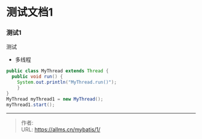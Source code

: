 # 测试文档1


<!--more-->

### 测试1

测试

- 多线程

```java
public class MyThread extends Thread { 
  public void run() { 
    System.out.println("MyThread.run()");
    }
}
MyThread myThread1 = new MyThread(); 
myThread1.start();
```



---

> 作者:   
> URL: https://allms.cn/mybatis/1/  


